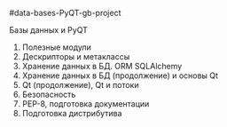 #data-bases-PyQT-gb-project

Базы данных и PyQT

1. Полезные модули
2. Дескрипторы и метаклассы
3. Хранение данных в БД. ORM SQLAlchemy
4. Хранение данных в БД (продолжение) и основы Qt
5. Qt (продолжение), Qt и потоки
6. Безопасность
7. PEP-8, подготовка документации
8. Подготовка дистрибутива